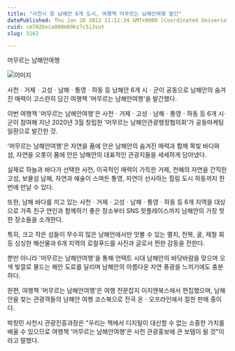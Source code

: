 ```yaml
---
title: "사천시 등 남해안 6개 도시, 여행책 머무르는 남해안여행 발간"
datePublished: Thu Jan 20 2022 11:12:34 GMT+0000 (Coordinated Universal Time)
cuid: cm702bxia000m09kz7c5i3sut
slug: 3162

---
```



머무르는 남해안여행

![이미지](https://cdn.hashnode.com/res/hashnode/image/upload/v1739253000694/395fc2f0-13b7-4247-8ba0-500ee6cd47ba.jpeg)

사천ㆍ거제ㆍ고성ㆍ남해ㆍ통영ㆍ하동 등 남해안 6개 시ㆍ군이 공동으로 남해안의 숨겨진 매력이 고스란히 담긴 여행책 '머무르는 남해안여행'을 발간했다.

이번 여행책 '머무르는 남해안여행'은 사천ㆍ거제ㆍ고성ㆍ남해ㆍ통영ㆍ하동 등 6개 시·군이 참여해 지난 2020년 3월 창립한 '머무르는 남해안관광행정협의회'가 공동마케팅 일환으로 발간한 것.

'머무르는 남해안여행'은 자연을 품에 안은 남해안의 숨겨진 매력과 함께 쪽빛 바다와 섬, 자연을 오롯이 품에 안은 남해안의 대표적인 관광지들을 세세하게 담아냈다.

실제로 하늘과 바다가 선택한 사천, 이국적인 매력이 가득한 거제, 천혜의 자연을 간직한 고성, 보물섬 남해, 자연과 예술이 스며든 통영, 자연이 선사하는 힐링 도시 하동까지 한 번에 만날 수 있다.

또한, 남해 바다를 끼고 있는 사천ㆍ거제ㆍ고성ㆍ남해ㆍ통영ㆍ하동 등 6개 지역을 대상으로 가족 친구 연인과 함께하기 좋은 장소부터 SNS 핫플레이스까지 남해안의 가장 핫한 장소들을 소개한다.

특히, 크고 작은 섬들이 무수히 많은 남해안에서만 맛볼 수 있는 멸치, 전복, 굴, 제철 회 등 싱싱한 해산물과 6개 지역의 로컬푸드를 사진과 글로서 찐한 감동을 전한다.

뿐만 아니라 '머무르는 남해안여행'을 통해 언택트 시대 남해안의 바닷바람을 맞으며 오색 빛깔로 물드는 해안 도로를 달리며 남해안의 아름다운 자연 풍광을 느끼기에도 충분하다.

한편, 여행책 '머무르는 남해안여행'은 여행 전문잡지 이지엔북스에서 편집했으며, 남해안을 찾는 관광객들의 남해안 여행 코스북으로 전국 온ㆍ오프라인에서 절찬 판매 중이다.

박창민 사천시 관광진흥과장은 "우리는 책에서 디지털이 대신할 수 없는 소중한 가치를 배울 수 있으므로 여행책 '머무르는 남해안여행'은 사천 관광홍보에 큰 보탬이 될 것"이라고 말했다.